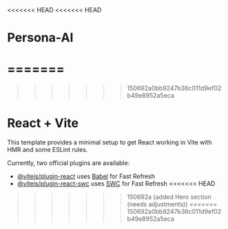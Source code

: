 <<<<<<< HEAD
<<<<<<< HEAD
# Persona-AI
=======
=======
>>>>>>> 150692a0bb9247b36c011d9ef02b49e8952a5eca
# React + Vite

This template provides a minimal setup to get React working in Vite with HMR and some ESLint rules.

Currently, two official plugins are available:

- [@vitejs/plugin-react](https://github.com/vitejs/vite-plugin-react/blob/main/packages/plugin-react/README.md) uses [Babel](https://babeljs.io/) for Fast Refresh
- [@vitejs/plugin-react-swc](https://github.com/vitejs/vite-plugin-react-swc) uses [SWC](https://swc.rs/) for Fast Refresh
<<<<<<< HEAD
>>>>>>> 150692a (added Hero section (needs adjustments))
=======
>>>>>>> 150692a0bb9247b36c011d9ef02b49e8952a5eca
